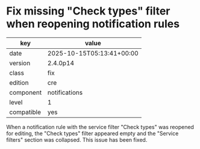 [//]: # (werk v2)
# Fix missing "Check types" filter when reopening notification rules

key        | value
---------- | ---
date       | 2025-10-15T05:13:41+00:00
version    | 2.4.0p14
class      | fix
edition    | cre
component  | notifications
level      | 1
compatible | yes

When a notification rule with the service filter "Check types" was reopened for 
editing, the "Check types" filter appeared empty and the "Service filters" 
section was collapsed. This issue has been fixed.
